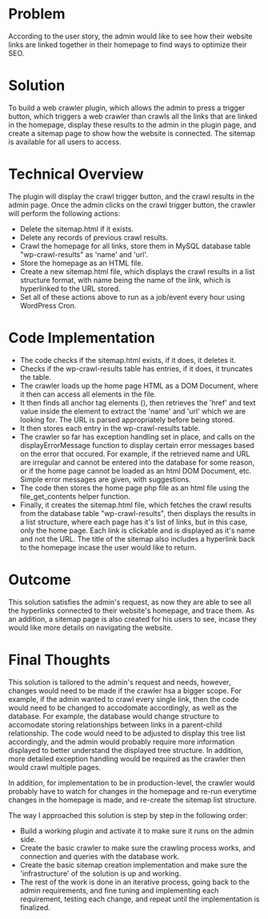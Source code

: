 # Problem
According to the user story, the admin would like to see how their website links are linked together in their homepage to find ways to optimize their SEO.

# Solution
To build a web crawler plugin, which allows the admin to press a trigger button, which triggers a web crawler than crawls all the links that are linked in the homepage, display these results to the admin in the plugin page, and create a sitemap page to show how the website is connected. The sitemap is available for all users to access.

# Technical Overview
The plugin will display the crawl trigger button, and the crawl results in the admin page. Once the admin clicks on the crawl trigger button, the crawler will perform the following actions:
- Delete the sitemap.html if it exists.
- Delete any records of previous crawl results.
- Crawl the homepage for all links, store them in MySQL database table "wp-crawl-results" as 'name' and 'url'.
- Store the homepage as an HTML file.
- Create a new sitemap.html file, which displays the crawl results in a list structure format, with name being the name of the link, which is hyperlinked to the URL stored.
- Set all of these actions above to run as a job/event every hour using WordPress Cron.

# Code Implementation
- The code checks if the sitemap.html exists, if it does, it deletes it.
- Checks if the wp-crawl-results table has entries, if it does, it truncates the table.
- The crawler loads up the home page HTML as a DOM Document, where it then can access all elements in the file.
- It then finds all anchor tag elements (<a></a>), then retrieves the 'href' and text value inside the element to extract the 'name' and 'url' which we are looking for. The URL is parsed appropriately before being stored.
- It then stores each entry in the wp-crawl-results table.
- The crawler so far has exception handling set in place, and calls on the displayErrorMessage function to display certain error messages based on the error that occured. For example, if the retrieved name and URL are irregular and cannot be entered into the database for some reason, or if the home page cannot be loaded as an html DOM Document, etc. Simple error messages are given, with suggestions. 
- The code then stores the home page php file as an html file using the file_get_contents helper function.
- Finally, it creates the sitemap.html file, which fetches the crawl results from the database table "wp-crawl-results", then displays the results in a list structure, where each page has it's list of links, but in this case, only the home page. Each link is clickable and is displayed as it's name and not the URL. The title of the sitemap also includes a hyperlink back to the homepage incase the user would like to return.

# Outcome
This solution satisfies the admin's request, as now they are able to see all the hyperlinks connected to their website's homepage, and trace them. As an addition, a sitemap page is also created for his users to see, incase they would like more details on navigating the website.

# Final Thoughts
This solution is tailored to the admin's request and needs, however, changes would need to be made if the crawler hsa a bigger scope. For example, if the admin wanted to crawl every single link, then the code would need to be changed to accodomate accordingly, as well as the database. For example, the database would change structure to accomodate storing relationships between links in a parent-child relationship. The code would need to be adjusted to display this tree list accordingly, and the admin would probably require more information displayed to better understand the displayed tree structure. In addition, more detailed exception handling would be required as the crawler then would crawl multiple pages.

In addition, for implementation to be in production-level, the crawler would probably have to watch for changes in the homepage and re-run everytime changes in the homepage is made, and re-create the sitemap list structure.

The way I approached this solution is step by step in the following order:
- Build a working plugin and activate it to make sure it runs on the admin side.
- Create the basic crawler to make sure the crawling process works, and connection and queries with the database work.
- Create the basic sitemap creation implementation and make sure the 'infrastructure' of the solution is up and working.
- The rest of the work is done in an iterative process, going back to the admin requirements, and fine tuning and implementing each requirement, testing each change, and repeat until the implementation is finalized.
